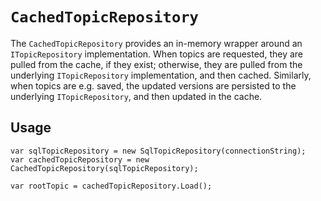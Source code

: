 ﻿# `CachedTopicRepository`
The `CachedTopicRepository` provides an in-memory wrapper around an `ITopicRepository` implementation. When topics are requested, they are pulled from the cache, if they exist; otherwise, they are pulled from the underlying `ITopicRepository` implementation, and then cached. Similarly, when topics are e.g. saved, the updated versions are persisted to the underlying `ITopicRepository`, and then updated in the cache.

## Usage
```
var sqlTopicRepository = new SqlTopicRepository(connectionString);
var cachedTopicRepository = new CachedTopicRepository(sqlTopicRepository);

var rootTopic = cachedTopicRepository.Load();